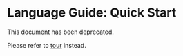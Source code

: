 # Language Guide: Quick Start

This document has been deprecated.

Please refer to [tour](tour.md) instead.